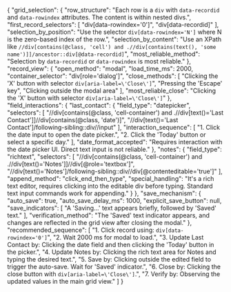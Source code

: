 {
    "grid_selection": {
        "row_structure": "Each row is a `div` with `data-recordid` and `data-rowindex` attributes. The content is within nested divs.",
        "first_record_selectors": [
            "div[data-rowindex='0']",
            "div[data-recordid]"
        ],
        "selection_by_position": "Use the selector `div[data-rowindex='N']` where N is the zero-based index of the row.",
        "selection_by_content": "Use an XPath like `//div[contains(@class, 'cell') and .//div[contains(text(), 'some name')]]/ancestor::div[@data-recordid]`",
        "most_reliable_method": "Selection by `data-recordid` or `data-rowindex` is most reliable."
    },
    "record_view": {
        "open_method": "modal",
        "load_time_ms": 2000,
        "container_selector": "div[role='dialog']",
        "close_methods": [
            "Clicking the 'X' button with selector `div[aria-label=\'Close\']`",
            "Pressing the 'Escape' key",
            "Clicking outside the modal area"
        ],
        "most_reliable_close": "Clicking the 'X' button with selector `div[aria-label=\'Close\']`"
    },
    "field_interactions": {
        "last_contact": {
            "field_type": "datepicker",
            "selectors": [
                "//div[contains(@class, 'cell-container') and .//div[text()='Last Contact']]//div[contains(@class, 'date')]",
                "//div[text()='Last Contact']/following-sibling::div//input"
            ],
            "interaction_sequence": [
                "1. Click the date input to open the date picker.",
                "2. Click the 'Today' button or select a specific day."
            ],
            "date_format_accepted": "Requires interaction with the date picker UI. Direct text input is not reliable."
        },
        "notes": {
            "field_type": "richtext",
            "selectors": [
                "//div[contains(@class, 'cell-container') and .//div[text()='Notes']]//div[@role='textbox']",
                "//div[text()='Notes']/following-sibling::div//div[@contenteditable='true']"
            ],
            "append_method": "click_end_then_type",
            "special_handling": "It's a rich text editor, requires clicking into the editable div before typing. Standard text input commands work for appending."
        }
    },
    "save_mechanism": {
        "auto_save": true,
        "auto_save_delay_ms": 1000,
        "explicit_save_button": null,
        "save_indicators": [
            "A 'Saving...' text appears briefly, followed by 'Saved' text."
        ],
        "verification_method": "The 'Saved' text indicator appears, and changes are reflected in the grid view after closing the modal."
    },
    "recommended_sequence": [
        "1. Click record using: `div[data-rowindex='0']`",
        "2. Wait 2000 ms for modal to load.",
        "3. Update Last Contact by: Clicking the date field and then clicking the 'Today' button in the picker.",
        "4. Update Notes by: Clicking the rich text area for Notes and typing the desired text.",
        "5. Save by: Clicking outside the edited field to trigger the auto-save. Wait for 'Saved' indicator.",
        "6. Close by: Clicking the close button with `div[aria-label=\'Close\']`.",
        "7. Verify by: Observing the updated values in the main grid view."
    ]
}